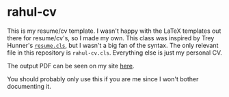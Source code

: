 rahul-cv
========

This is my resume/cv template. I wasn't happy with the LaTeX templates out there
for resume/cv's, so I made my own. This class was inspired by Trey Hunner's
[`resume.cls`](https://github.com/treyhunner/resume), but I wasn't a big fan of
the syntax. The only relevant file in this repository is
`rahul-cv.cls`. Everything else is just my personal CV.

The output PDF can be seen on my site
[here](http://rahul.sh/files/rahulparhi_cv.pdf).

You should probably only use this if you are me since I won't bother documenting
it.
